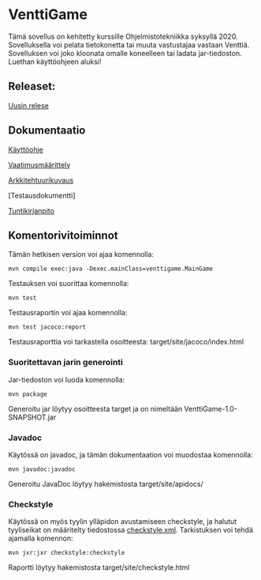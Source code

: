 # VenttiGame

Tämä sovellus on kehitetty kurssille Ohjelmistotekniikka syksyllä 2020. Sovelluksella voi pelata tietokonetta tai muuta vastustajaa vastaan Venttiä.
Sovelluksen voi joko kloonata omalle koneelleen tai ladata jar-tiedoston. Luethan käyttöohjeen aluksi!


## Releaset: 

[Uusin relese](https://github.com/marykristina4/ot-harjoitustyo/releases)

## Dokumentaatio

[Käyttöohje](https://github.com/marykristina4/ot-harjoitustyo/blob/master/dokumentaatio/kayttoohje.md)

[Vaatimusmäärittely](https://github.com/marykristina4/ot-harjoitustyo/blob/master/dokumentaatio/vaatimusmaarittely.md)

[Arkkitehtuurikuvaus](https://github.com/marykristina4/ot-harjoitustyo/blob/master/dokumentaatio/arkkitehtuuri.md)

[Testausdokumentti]

[Tuntikirjanpito](https://github.com/marykristina4/ot-harjoitustyo/blob/master/dokumentaatio/tuntikirjanpito.md)

## Komentorivitoiminnot

Tämän hetkisen version voi ajaa komennolla:

```
mvn compile exec:java -Dexec.mainClass=venttigame.MainGame
```
Testauksen voi suorittaa komennolla:
```
mvn test
```
Testausraportin voi ajaa komennolla: 
```
mvn test jacoco:report
```
Testausraporttia voi tarkastella osoitteesta: target/site/jacoco/index.html

### Suoritettavan jarin generointi

Jar-tiedoston voi luoda komennolla:
```
mvn package
```
Generoitu jar löytyy osoitteesta target ja on nimeltään VenttiGame-1.0-SNAPSHOT.jar 

### Javadoc

Käytössä on javadoc, ja tämän dokumentaation voi muodostaa komennolla:
```
mvn javadoc:javadoc
```
Generoitu JavaDoc löytyy hakemistosta target/site/apidocs/

### Checkstyle

Käytössä on myös tyylin ylläpidon avustamiseen checkstyle, ja halutut tyyliseikat on määritelty tiedostossa [checkstyle.xml](https://github.com/marykristina4/ot-harjoitustyo/blob/master/VenttiGame/checkstyle.xml). Tarkistuksen voi tehdä ajamalla komennon:
```
mvn jxr:jxr checkstyle:checkstyle
```
Raportti löytyy hakemistosta  target/site/checkstyle.html




